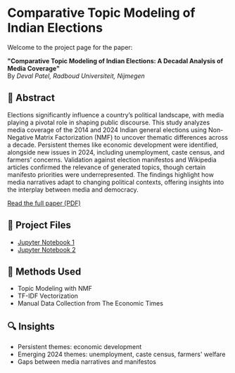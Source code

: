 # Comparative Topic Modeling of Indian Elections

Welcome to the project page for the paper:

**"Comparative Topic Modeling of Indian Elections: A Decadal Analysis of Media Coverage"**  
By *Deval Patel, Radboud Universiteit, Nijmegen*

## 📄 Abstract
Elections significantly influence a country’s political landscape, with media playing a pivotal role in shaping public discourse. This study analyzes media coverage of the 2014 and 2024 Indian general elections using Non-Negative Matrix Factorization (NMF) to uncover thematic differences across a decade. Persistent themes like economic development were identified, alongside new issues in 2024, including unemployment, caste census, and farmers’ concerns. Validation against election manifestos and Wikipedia articles confirmed the relevance of generated topics, though certain manifesto priorities were underrepresented. The findings highlight how media narratives adapt to changing political contexts, offering insights into the interplay between media and democracy.

[Read the full paper (PDF)](Comparative_Topic_Modeling_of_Indian_Elections.pdf)

## 📂 Project Files

- [Jupyter Notebook 1](./2014.ipynb)
- [Jupyter Notebook 2](./2024.ipynb)

## 🧠 Methods Used

- Topic Modeling with NMF
- TF-IDF Vectorization
- Manual Data Collection from The Economic Times

## 🔍 Insights

- Persistent themes: economic development
- Emerging 2024 themes: unemployment, caste census, farmers' welfare
- Gaps between media narratives and manifestos
